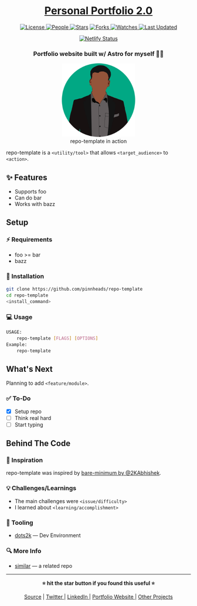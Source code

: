<div align = "center">

<h1><a href="https://github.com/pinnheads/Personal-Portfolio-2.0">Personal Portfolio 2.0</a></h1>

<a href="https://github.com/pinnheads/Personal-Portfolio-2.0/blob/main/LICENSE">
<img alt="License" src="https://img.shields.io/github/license/pinnheads/Personal-Portfolio-2.0?style=flat&color=eee&label="> </a>

<a href="https://github.com/pinnheads/Personal-Portfolio-2.0/graphs/contributors">
<img alt="People" src="https://img.shields.io/github/contributors/pinnheads/Personal-Portfolio-2.0?style=flat&color=ffaaf2&label=People"> </a>

<a href="https://github.com/pinnheads/Personal-Portfolio-2.0/stargazers">
<img alt="Stars" src="https://img.shields.io/github/stars/pinnheads/Personal-Portfolio-2.0?style=flat&color=98c379&label=Stars"></a>

<a href="https://github.com/pinnheads/Personal-Portfolio-2.0/network/members">
<img alt="Forks" src="https://img.shields.io/github/forks/pinnheads/Personal-Portfolio-2.0?style=flat&color=66a8e0&label=Forks"> </a>

<a href="https://github.com/pinnheads/Personal-Portfolio-2.0/watchers">
<img alt="Watches" src="https://img.shields.io/github/watchers/pinnheads/Personal-Portfolio-2.0?style=flat&color=f5d08b&label=Watches"> </a>

<a href="https://github.com/pinnheads/Personal-Portfolio-2.0/pulse">
<img alt="Last Updated" src="https://img.shields.io/github/last-commit/pinnheads/Personal-Portfolio-2.0?style=flat&color=e06c75&label="> </a>

[![Netlify Status](https://api.netlify.com/api/v1/badges/3a9fefb5-3f63-4b3c-a7c8-38dc51bcbe8f/deploy-status)](https://app.netlify.com/sites/gentle-kheer-7c012a/deploys)

<h3>Portfolio website built w/ Astro for myself 🎇🎉</h3>

<figure>
  <img src="src/assets/profile-circle.webp" width=200 alt="repo-template in action">
  <br/>
  <figcaption>repo-template in action</figcaption>
</figure>

</div>

repo-template is a `<utility/tool>` that allows `<target_audience>` to `<action>`.

## ✨ Features

-   Supports foo
-   Can do bar
-   Works with bazz

## Setup

### ⚡ Requirements

-   foo >= bar
-   bazz

### 🚀 Installation

```bash
git clone https://github.com/pinnheads/repo-template
cd repo-template
<install_command>
```

### 💻 Usage

```bash
USAGE:
    repo-template [FLAGS] [OPTIONS]
Example:
    repo-template
```

## What's Next

Planning to add `<feature/module>`.

### ✅ To-Do

-   [x] Setup repo
-   [ ] Think real hard
-   [ ] Start typing

## Behind The Code

### 🌈 Inspiration

repo-template was inspired by [bare-minimum by @2KAbhishek](https://github.com/2KAbhishek/bare-minimum).

### 💡 Challenges/Learnings

-   The main challenges were `<issue/difficulty>`
-   I learned about `<learning/accomplishment>`

### 🧰 Tooling

-   [dots2k](https://github.com/pinnheads/dots2k) — Dev Environment


### 🔍 More Info

-   [similar](https://github.com/2KAbhishek/bare-minimum) — a related repo

<hr>

<div align="center">

<strong>⭐ hit the star button if you found this useful ⭐</strong><br>

<a href="https://github.com/pinnheads/repo-template">Source</a>
| <a href="https://twitter.com/utsavdeep01" target="_blank">Twitter </a>
| <a href="https://linkedin.com/in/utsavdeep" target="_blank">LinkedIn </a>
| <a href="https://utsavdeep.com" target="_blank">Portfolio Website </a>
| <a href="https://utsavdeep.com/project" target="_blank">Other Projects </a>

</div>
